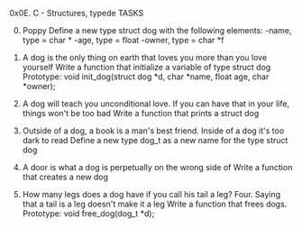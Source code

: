 0x0E. C - Structures, typede
TASKS

0. Poppy
   Define a new type struct dog with the following elements:
   -name, type = char *
   -age, type = float
   -owner, type = char *f

1. A dog is the only thing on earth that loves you more than you love yourself
   Write a function that initialize a variable of type struct dog
   Prototype: void init_dog(struct dog *d, char *name, float age, char *owner);

2. A dog will teach you unconditional love. If you can have that in your life, things won't be too bad
   Write a function that prints a struct dog

3. Outside of a dog, a book is a man's best friend. Inside of a dog it's too dark to read
   Define a new type dog_t as a new name for the type struct dog

4. A door is what a dog is perpetually on the wrong side of
   Write a function that creates a new dog

5. How many legs does a dog have if you call his tail a leg? Four. Saying that a tail is a leg doesn't make it a leg
   Write a function that frees dogs.
   Prototype: void free_dog(dog_t *d);
